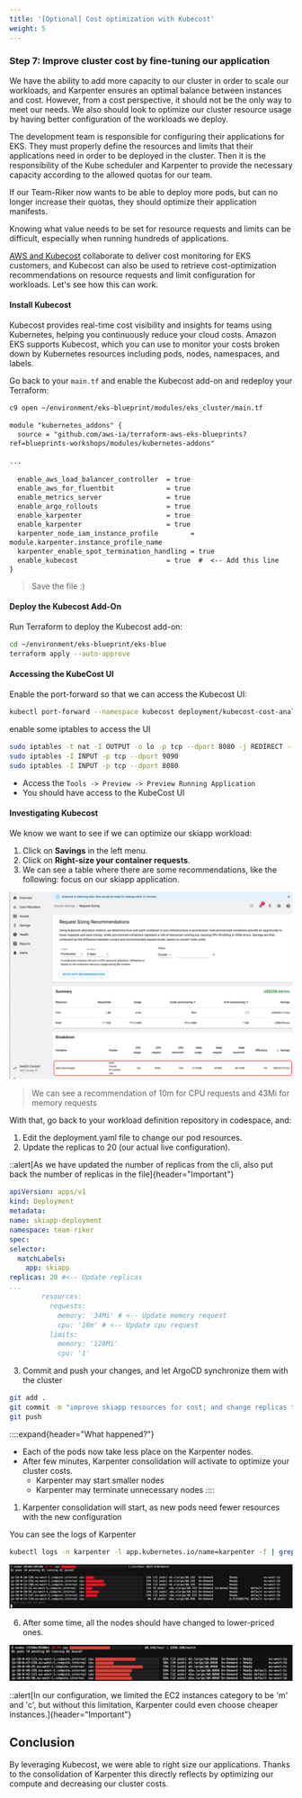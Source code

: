 ```yaml
---
title: '[Optional] Cost optimization with Kubecost'
weight: 5
---
```


### Step 7: Improve cluster cost by fine-tuning our application

We have the ability to add more capacity to our cluster in order to scale our workloads, and Karpenter ensures an optimal balance between instances and cost. However, from a cost perspective, it should not be the only way to meet our needs. We also should look to optimize our cluster resource usage by having better configuration of the workloads we deploy.

The development team is responsible for configuring their applications for EKS. They must properly define the resources and limits that their applications need in order to be deployed in the cluster. Then it is the responsibility of the Kube scheduler and Karpenter to provide the necessary capacity according to the allowed quotas for our team.

If our Team-Riker now wants to be able to deploy more pods, but can no longer increase their quotas, they should optimize their application manifests.

Knowing what value needs to be set for resource requests and limits can be difficult, especially when running hundreds of applications.

[AWS and Kubecost](https://aws.amazon.com/blogs/containers/aws-and-kubecost-collaborate-to-deliver-cost-monitoring-for-eks-customers/) collaborate to deliver cost monitoring for EKS customers, and Kubecost can also be used to retrieve cost-optimization recommendations on resource requests and limit configuration for workloads. Let's see how this can work.

#### Install Kubecost 

Kubecost provides real-time cost visibility and insights for teams using Kubernetes, helping you continuously reduce your cloud costs. Amazon EKS supports Kubecost, which you can use to monitor your costs broken down by Kubernetes resources including pods, nodes, namespaces, and labels.

Go back to your `main.tf` and enable the Kubecost add-on and redeploy your Terraform:

```bash
c9 open ~/environment/eks-blueprint/modules/eks_cluster/main.tf
```

```
module "kubernetes_addons" {
  source = "github.com/aws-ia/terraform-aws-eks-blueprints?ref=blueprints-workshops/modules/kubernetes-addons"

...

  enable_aws_load_balancer_controller  = true
  enable_aws_for_fluentbit             = true
  enable_metrics_server                = true
  enable_argo_rollouts                 = true 
  enable_karpenter                     = true 
  enable_karpenter                     = true                                        
  karpenter_node_iam_instance_profile        = module.karpenter.instance_profile_name 
  karpenter_enable_spot_termination_handling = true 
  enable_kubecost                      = true  #  <-- Add this line 
}
```  

> Save the file :)

#### Deploy the Kubecost Add-On

Run Terraform to deploy the Kubecost add-on:

```bash
cd ~/environment/eks-blueprint/eks-blue
terraform apply --auto-approve
```


#### Accessing the KubeCost UI

Enable the port-forward so that we can access the Kubecost UI:

```bash
kubectl port-forward --namespace kubecost deployment/kubecost-cost-analyzer 9090:9090
```

enable some iptables to access the UI

```bash
sudo iptables -t nat -I OUTPUT -o lo -p tcp --dport 8080 -j REDIRECT --to-port 9090
sudo iptables -I INPUT -p tcp --dport 9090
sudo iptables -I INPUT -p tcp --dport 8080
```

- Access the `Tools -> Preview -> Preview Running Application` 
- You should have access to the KubeCost UI

#### Investigating Kubecost

We know we want to see if we can optimize our skiapp workload:
1. Click on **Savings** in the left menu.
2. Click on **Right-size your container requests**.
3. We can see a table where there are some recommendations, like the following: focus on our skiapp application.

![](/static/images/kubecost-skiapp.png)

> We can see a recommendation of 10m for CPU requests and 43Mi for memory requests

With that, go back to your workload definition repository in codespace, and: 
1. Edit the deployment.yaml file to change our pod resources.
2. Update the replicas to 20 (our actual live configuration).
 
::alert[As we have updated the number of replicas from the cli, also put back the number of replicas in the file]{header="Important"}

  ```yaml
apiVersion: apps/v1
kind: Deployment
metadata:
  name: skiapp-deployment
  namespace: team-riker
spec:
  selector:
    matchLabels:
      app: skiapp
  replicas: 20 #<-- Update replicas
  ...
          resources:
            requests:
              memory: '34Mi' # <-- Update memory request
              cpu: '10m' # <-- Update cpu request
            limits:
              memory: '128Mi'
              cpu: '1'  
```

3. Commit and push your changes, and let ArgoCD synchronize them with the cluster

```bash
git add .
git commit -m "improve skiapp resources for cost; and change replicas to 20"
git push
```

::::expand{header="What happened?"}
- Each of the pods now take less place on the Karpenter nodes.
- After few minutes, Karpenter consolidation will activate to optimize your cluster costs. 
  - Karpenter may start smaller nodes
  - Karpenter may terminate unnecessary nodes
::::

1. Karpenter consolidation will start, as new pods need fewer resources with the new configuration

You can see the logs of Karpenter

```bash
kubectl logs -n karpenter -l app.kubernetes.io/name=karpenter -f | grep consolidation
```

![](/static/images/karpenter-consolidation.png)

6. After some time, all the nodes should have changed to lower-priced ones.

![](/static/images/karpenter-consolidation-2.png)

::alert[In our configuration, we limited the EC2 instances category to be 'm' and 'c', but without this limitation, Karpenter could even choose cheaper instances.]{header="Important"}

## Conclusion

By leveraging Kubecost, we were able to right size our applications. Thanks to the consolidation of Karpenter this directly reflects by optimizing our compute and decreasing our cluster costs.